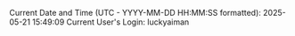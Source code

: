 Current Date and Time (UTC - YYYY-MM-DD HH:MM:SS formatted): 2025-05-21 15:49:09
Current User's Login: luckyaiman
